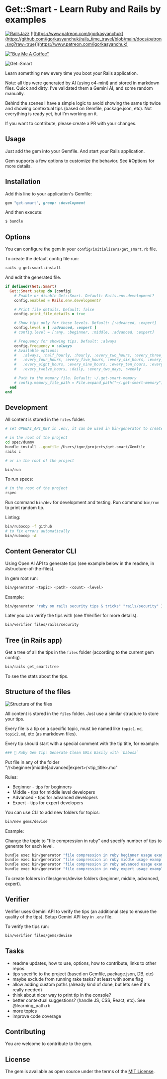 # Get::Smart - Learn Ruby and Rails by examples

[![RailsJazz](https://github.com/igorkasyanchuk/rails_time_travel/blob/main/docs/my_other.svg?raw=true)](https://www.railsjazz.com)
[![https://www.patreon.com/igorkasyanchuk](https://github.com/igorkasyanchuk/rails_time_travel/blob/main/docs/patron.svg?raw=true)](https://www.patreon.com/igorkasyanchuk)

[!["Buy Me A Coffee"](https://github.com/igorkasyanchuk/get-smart/blob/main/docs/snapshot-bmc-button-small.png?raw=true)](https://buymeacoffee.com/igorkasyanchuk)

![Get::Smart](./docs/example.png)

Learn something new every time you boot your Rails application.

Note: all tips were generated by AI (using o4-mini) and stored in markdown files. Quick and dirty. I've validated them a Gemini AI, and some random manually.

Behind the scenes I have a simple logic to avoid showing the same tip twice and showing contextual tips (based on Gemfile, package.json, etc). Not everything is ready yet, but I'm working on it.

If you want to contribute, please create a PR with your changes. 

## Usage

Just add the gem into your Gemfile. And start your Rails application.

Gem supports a few options to customize the behavior. See #Options for more details.

## Installation

Add this line to your application's Gemfile:

```ruby
gem "get-smart", group: :development
```

And then execute:

```bash
$ bundle
```

## Options

You can configure the gem in your `config/initializers/get_smart.rb` file.

To create the default config file run:

```bash
rails g get:smart:install
```

And edit the generated file.

```ruby
if defined?(Get::Smart)
  Get::Smart.setup do |config|
    # Enable or disable Get::Smart. Default: Rails.env.development?
    config.enabled = Rails.env.development?

    # Print file details. Default: false
    config.print_file_details = true

    # Show tips only for these levels. Default: [:advanced, :expert]
    config.level = [ :advanced, :expert ]
    # config.level = [:any, :beginner, :middle, :advanced, :expert]

    # Frequency for showing tips. Default: :always
    config.frequency = :always
    # Available options:
    #   :always, :half_hourly, :hourly, :every_two_hours, :every_three_hours,
    #   :every_four_hours, :every_five_hours, :every_six_hours, :every_seven_hours,
    #   :every_eight_hours, :every_nine_hours, :every_ten_hours, :every_eleven_hours,
    #   :every_twelve_hours, :daily, :every_two_days, :weekly

    # Path to the memory file. Default: ~/.get-smart-memory
    # config.memory_file_path = File.expand_path("~/.get-smart-memory")
  end
end
```

## Development

All content is stored in the `files` folder.

```bash
# set OPENAI_API_KEY in .env, it can be used in bin/generator to create new tips. See source of bin/generator for more details.

# in the root of the project
cd spec/dummy
bundle install --gemfile /Users/igor/projects/get-smart/Gemfile
rails c

# or in the root of the project

bin/run
```

To run specs:

```bash
# in the root of the project
rspec
```

Run command `bin/dev` for development and testing.
Run command `bin/run` to print random tip.

Linting:

```bash
bin/rubocop -f github
# to fix errors automatically
bin/rubocop -A
```

## Content Generator CLI

Using Open AI API to generate tips (see example below in the readme, in #structure-of-the-files).

In gem root run:

```bash
bin/generator <topic> <path> <count> <level>
```

Example:

```bash
bin/generator "ruby on rails security tips & tricks" "rails/security" 10 "middle"
```

Later you can verify the tips with (see #Verifier for more details).

```bash
bin/verifier files/rails/security
```

## Tree (in Rails app)

Get a tree of all the tips in the `files` folder (according to the current gem config).

```bash
bin/rails get_smart:tree
```

To see the stats about the tips.

## Structure of the files

![Structure of the files](./docs/structure.png)

All content is stored in the `files` folder. Just use a similar structure to store your tips.

Every file is a tip on a specific topic, must be named like `topic1.md`, `topic2.md`, etc (as markdown files).

Every tip should start with a special comment with the tip title, for example:

```ruby
### 💎 Ruby Gem Tip: Generate Clean URLs Easily with `babosa`
```

Put file in any of the folder "<folder>/<topic>/<beginner|middle|advanced|expert>/<tip_title>.md"

Rules:

- Beginner - tips for beginners
- Middle - tips for middle level developers
- Advanced - tips for advanced developers
- Expert - tips for expert developers

You can use CLI to add new folders for topics:

```bash
bin/new gems/devise
```

Example:

Change the topic to "file compression in ruby" and specify number of tips to generate for each level.

```bash
bundle exec bin/generator "file compression in ruby beginner usage examples"          "files/ruby/compression"         2 "beginner"
bundle exec bin/generator "file compression in ruby middle usage examples"            "files/ruby/compression"         2 "middle"
bundle exec bin/generator "file compression in ruby advanced usage examples"          "files/ruby/compression"         2 "advanced"
bundle exec bin/generator "file compression in ruby expert usage examples"            "files/ruby/compression"         2 "expert"
```

To create folders in files/gems/devise folders (beginner, middle, advanced, expert).

## Verifier

Verifier uses Gemini API to verify the tips (an additional step to ensure the quality of the tips). Setup Gemini API key in `.env` file.

To verify the tips run:

```bash
bin/verifier files/gems/devise
```

## Tasks

- readme updates, how to use, options, how to contribute, links to other repos
- tips specific to the project (based on Gemfile, package.json, DB, etc)
- maybe exclude from running rake tasks? at least with some flag
- allow adding custom paths (already kind of done, but lets see if it's really needed)
- think about nicer way to print tip in the console?
- better contextual suggestions? (handle JS, CSS, React, etc). See @learning_path.rb
- more topics
- improve code coverage

## Contributing

You are welcome to contribute to the gem.

## License

The gem is available as open source under the terms of the [MIT License](https://opensource.org/licenses/MIT).
